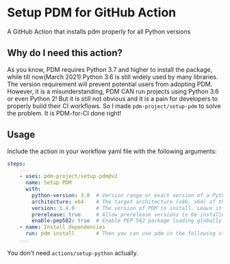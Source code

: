 # Setup PDM for GitHub Action

A GitHub Action that installs pdm properly for all Python versions

## Why do I need this action?

As you know, PDM requires Python 3.7 and higher to install the package, while till now(March 2021) Python 3.6 is still widely used by many libraries. The version requirement will prevent potential users from adopting PDM. However, it is a misunderstanding, PDM CAN run projects using Python 3.6 or even Python 2!
But it is still not obvious and it is a pain for developers to properly build their CI workflows. So I made `pdm-project/setup-pdm` to solve the problem. It is PDM-for-CI done right!

## Usage

Include the action in your workflow yaml file with the following arguments:

```yaml
steps:
    ...
    - uses: pdm-project/setup-pdm@v2
      name: Setup PDM
      with:
        python-version: 3.8  # Version range or exact version of a Python version to use, the same as actions/setup-python
        architecture: x64    # The target architecture (x86, x64) of the Python interpreter. the same as actions/setup-python
        version: 1.4.0       # The version of PDM to install. Leave it as empty to use the latest version from PyPI
        prerelease: true     # Allow prerelease versions to be installed
        enable-pep582: true  # Enable PEP 582 package loading globally
    - name: Install dependencies
      run: pdm install       # Then you can use pdm in the following steps.
    ...
```

You don't need `actions/setup-python` actually.
